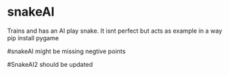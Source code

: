 # snakeAI
Trains and has an AI play snake. It isnt perfect but acts as example in a way
pip install pygame

#snakeAI 
might be missing negtive points 

#SnakeAI2
should be updated
